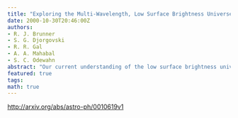 ```yaml
---
title: "Exploring the Multi-Wavelength, Low Surface Brightness Universe"
date: 2000-10-30T20:46:00Z
authors:
- R. J. Brunner
- S. G. Djorgovski
- R. R. Gal
- A. A. Mahabal
- S. C. Odewahn
abstract: "Our current understanding of the low surface brightness universe is quite incomplete, not only in the optical, but also in other wavelength regimes. As a demonstration of the type of science which is facilitated by a virtual observatory, we have undertaken a project utilizing both images and catalogs to explore the multi-wavelength, low surface brightness universe. Here, we present some initial results of this project. Our techniques are complimentary to normal data reduction pipeline techniques in that we focus on the diffuse emission that is ignored or removed by more traditional algorithms. This requires a spatial filtering which must account for objects of interest, in addition to observational artifacts (e.g., bright stellar halos). With this work we are exploring the intersection of the catalog and image domains in order to maximize the scientific information we can extract from the federation of large survey data."
featured: true
tags:
math: true
---
```

http://arxiv.org/abs/astro-ph/0010619v1
